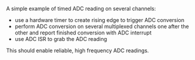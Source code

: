 A simple example of timed ADC reading on several channels:

- use a hardware timer to create rising edge to trigger ADC conversion
- perform ADC conversion on several multiplexed channels one after the other and report finished conversion with ADC interrupt
- use ADC ISR to grab the ADC reading

This should enable reliable, high frequency ADC readings.
